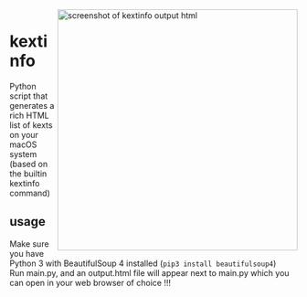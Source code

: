 <img width="420" height="422" alt="screenshot of kextinfo output html" src="https://github.com/user-attachments/assets/2c2e1232-23ea-4de0-9570-94563de91f5f" align="right" />

# kextinfo
Python script that generates a rich HTML list of kexts on your macOS system (based on the builtin kextinfo command)

## usage
Make sure you have Python 3 with BeautifulSoup 4 installed (`pip3 install beautifulsoup4`)  
Run main.py, and an output.html file will appear next to main.py which you can open in your web browser of choice !!!
